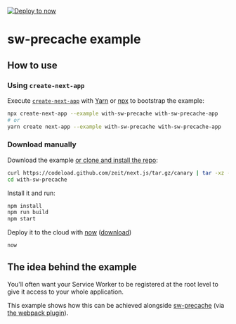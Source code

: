 [![Deploy to now](https://deploy.now.sh/static/button.svg)](https://deploy.now.sh/?repo=https://github.com/zeit/next.js/tree/master/examples/with-sw-precache)

# sw-precache example

## How to use

### Using `create-next-app`

Execute [`create-next-app`](https://github.com/segmentio/create-next-app) with [Yarn](https://yarnpkg.com/lang/en/docs/cli/create/) or [npx](https://github.com/zkat/npx#readme) to bootstrap the example:

```bash
npx create-next-app --example with-sw-precache with-sw-precache-app
# or
yarn create next-app --example with-sw-precache with-sw-precache-app
```

### Download manually

Download the example [or clone and install the repo](https://github.com/zeit/next.js):

```bash
curl https://codeload.github.com/zeit/next.js/tar.gz/canary | tar -xz --strip=2 next.js-canary/examples/with-sw-precache
cd with-sw-precache
```

Install it and run:

```bash
npm install
npm run build
npm start
```

Deploy it to the cloud with [now](https://zeit.co/now) ([download](https://zeit.co/download))

```bash
now
```

## The idea behind the example

You'll often want your Service Worker to be registered at the root level to give it access to your whole application.

This example shows how this can be achieved alongside [sw-precache](https://github.com/GoogleChrome/sw-precache) (via [the webpack plugin](https://github.com/goldhand/sw-precache-webpack-plugin)).
